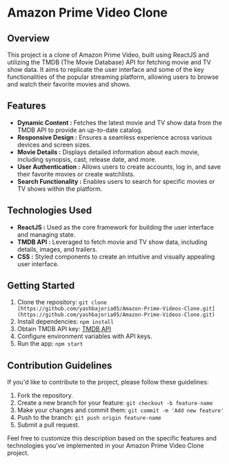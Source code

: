 # Amazon Prime Video Clone

## Overview
This project is a clone of Amazon Prime Video, built using ReactJS and utilizing the TMDB (The Movie Database) API for fetching movie and TV show data. It aims to replicate the user interface and some of the key functionalities of the popular streaming platform, allowing users to browse and watch their favorite movies and shows.

## Features
-  **Dynamic Content :** Fetches the latest movie and TV show data from the TMDB API to provide an up-to-date catalog.
-  **Responsive Design :** Ensures a seamless experience across various devices and screen sizes.
-  **Movie Details :** Displays detailed information about each movie, including synopsis, cast, release date, and more.
-  **User Authentication :** Allows users to create accounts, log in, and save their favorite movies or create watchlists.
-  **Search Functionality :** Enables users to search for specific movies or TV shows within the platform.

## Technologies Used
-  **ReactJS :** Used as the core framework for building the user interface and managing state.
-  **TMDB API :** Leveraged to fetch movie and TV show data, including details, images, and trailers.
-  **CSS :** Styled components to create an intuitive and visually appealing user interface.

## Getting Started
1. Clone the repository: `git clone [https://github.com/yashbajoria05/Amazon-Prime-Videos-Clone.git](https://github.com/yashbajoria05/Amazon-Prime-Videos-Clone.git)`
2. Install dependencies: `npm install`
3. Obtain TMDB API key: [TMDB API](https://developer.themoviedb.org/docs)
4. Configure environment variables with API keys.
5. Run the app: `npm start`

## Contribution Guidelines
If you'd like to contribute to the project, please follow these guidelines:

1. Fork the repository.
2. Create a new branch for your feature: `git checkout -b feature-name`
3. Make your changes and commit them: `git commit -m 'Add new feature'`
4. Push to the branch: `git push origin feature-name`
5. Submit a pull request.

Feel free to customize this description based on the specific features and technologies you've implemented in your Amazon Prime Video Clone project.
